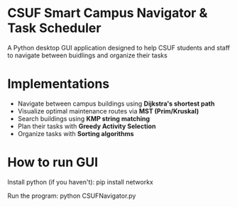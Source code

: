 #  CSUF Smart Campus Navigator & Task Scheduler

A Python desktop GUI application designed to help CSUF students and staff to 
navigate between buidlings and organize their tasks

# Implementations

- Navigate between campus buildings using **Dijkstra's shortest path**
- Visualize optimal maintenance routes via **MST (Prim/Kruskal)**
- Search buildings using **KMP string matching**
- Plan their tasks with **Greedy Activity Selection**
- Organize tasks with **Sorting algorithms**

# How to run GUI

Install python (if you haven't):
pip install networkx

Run the program:
python CSUFNavigator.py

